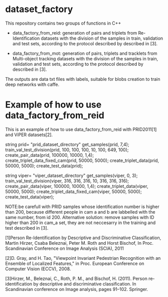 # dataset_factory

This repository contains two groups of functions in C++

- data_factory_from_reid: generation of pairs and triplets from Re-Identification datasets with the division of the samples in train, validation and test sets, according to the protocol described by described in [3].

- data_factory_from_mot: generation of pairs, triplets and tracklets from Multi-object tracking datasets with the division of the samples in train, validation and test sets, according to the protocol described by described in [3].


The outputs are data txt files with labels, suitable for blobs creation to train deep networks with caffe.


# Example of how to use data_factory_from_reid 
This is an example of how to use data_factory_from_reid with PRID2011[1] and ViPER datasets[2].

string prid= "prid_dataset_directory"
get_samples(prid, 7,4);
train_val_test_division(prid, 100, 100, 100, 10, 100, 649, 100);
create_pair_data(prid, 100000, 10000, 1,4);
create_triplet_data_fixed_cam(prid, 50000, 5000);
create_triplet_data(prid, 50000, 5000);
create_test_data(prid);

string viper= "viper_dataset_directory"
get_samples(viper, 0, 3);
train_val_test_division(viper, 316, 316, 316, 10, 316, 316, 316);
create_pair_data(viper, 100000, 10000, 1,4);
create_triplet_data(viper, 50000, 5000);
create_triplet_data_fixed_cam(viper, 50000, 5000);
create_test_data(viper);




NOTE:be carefull with PRID samples whose identification number is higher than 200, because different people in cam a and b are labbelled with the same number, from id 200. Alternative solution: remove samples with ID higher than 200 in cam_a set, they are not neccesarry in the training and test described in [3].



[1]Person Re-Identification by Descriptive and Discriminative Classification, Martin Hirzer, Csaba Beleznai, Peter M. Roth and Horst Bischof, In Proc. Scandinavian Conference on Image Analysis (SCIA), 2011

[2]D. Gray, and H. Tao, "Viewpoint Invariant Pedestrian Recognition with an Ensemble of Localized Features," in Proc. European Conference on Computer Vision (ECCV), 2008.

[3]Hirzer, M., Beleznai, C., Roth, P. M., and Bischof, H. (2011). Person re-identification by descriptive and
discriminative classification. In Scandinavian conference on Image analysis, pages 91–102. Springer.

